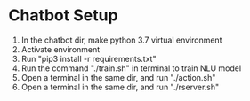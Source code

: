 # Chatbot Setup


1) In the chatbot dir, make python 3.7 virtual environment
2) Activate environment
3) Run "pip3 install -r requirements.txt"
4) Run the command "./train.sh" in terminal to train NLU model
5) Open a terminal in the same dir, and run "./action.sh"
5) Open a terminal in the same dir, and run "./rserver.sh"
